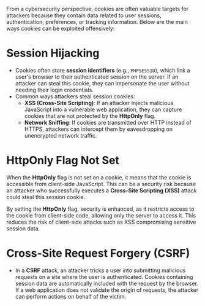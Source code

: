 From a cybersecurity perspective, cookies are often valuable targets for attackers because they contain data related to user sessions, authentication, preferences, or tracking information. Below are the main ways cookies can be exploited offensively:
# Session Hijacking

- Cookies often store **session identifiers** (e.g., `PHPSESSID`), which link a user's browser to their authenticated session on the server. If an attacker can steal this cookie, they can impersonate the user without needing their login credentials.
- Common ways attackers steal session cookies:
    - **XSS (Cross-Site Scripting)**: If an attacker injects malicious JavaScript into a vulnerable web application, they can capture cookies that are not protected by the **HttpOnly** flag.
    - **Network Sniffing**: If cookies are transmitted over HTTP instead of HTTPS, attackers can intercept them by eavesdropping on unencrypted network traffic.

# HttpOnly Flag Not Set
When the **HttpOnly** flag is not set on a cookie, it means that the cookie is accessible from client-side JavaScript. This can be a security risk because an attacker who successfully executes a **Cross-Site Scripting (XSS)** attack could steal this session cookie.

By setting the **HttpOnly** flag, security is enhanced, as it restricts access to the cookie from client-side code, allowing only the server to access it. This reduces the risk of client-side attacks such as XSS compromising sensitive session data.

# Cross-Site Request Forgery (CSRF)

- In a **CSRF** attack, an attacker tricks a user into submitting malicious requests on a site where the user is authenticated. Cookies containing session data are automatically included with the request by the browser. If a web application does not validate the origin of requests, the attacker can perform actions on behalf of the victim.